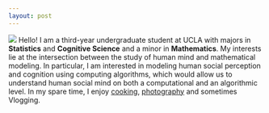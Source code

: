 ```yaml
---
layout: post
---
```

<img src="/images/fulls/03.jpg" class="fit image"> Hello! I am a third-year undergraduate student at UCLA with majors in **Statistics** and **Cognitive Science** and a minor in **Mathematics**. My interests lie at the intersection between the study of human mind and mathematical modeling. In particular, I am interested in modeling human social perception and cognition using computing algorithms, which would allow us to understand human social mind on both a computational and an algorithmic level. In my spare time, I enjoy [cooking](https://www.instagram.com/lucywatermelon_z/), [photography](https://vsco.co/lululucyz/) and sometimes Vlogging.
